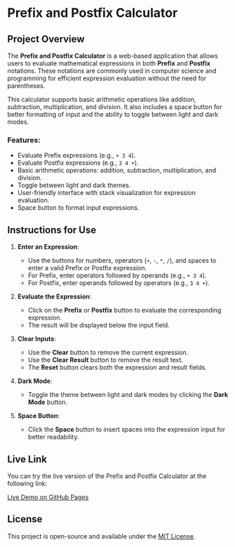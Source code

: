 # Prefix and Postfix Calculator

## Project Overview
The **Prefix and Postfix Calculator** is a web-based application that allows users to evaluate mathematical expressions in both **Prefix** and **Postfix** notations. These notations are commonly used in computer science and programming for efficient expression evaluation without the need for parentheses.

This calculator supports basic arithmetic operations like addition, subtraction, multiplication, and division. It also includes a space button for better formatting of input and the ability to toggle between light and dark modes.

### Features:
- Evaluate Prefix expressions (e.g., `+ 3 4`).
- Evaluate Postfix expressions (e.g., `3 4 +`).
- Basic arithmetic operations: addition, subtraction, multiplication, and division.
- Toggle between light and dark themes.
- User-friendly interface with stack visualization for expression evaluation.
- Space button to format input expressions.
  
## Instructions for Use

1. **Enter an Expression**:
   - Use the buttons for numbers, operators (`+`, `-`, `*`, `/`), and spaces to enter a valid Prefix or Postfix expression.
   - For Prefix, enter operators followed by operands (e.g., `+ 3 4`).
   - For Postfix, enter operands followed by operators (e.g., `3 4 +`).

2. **Evaluate the Expression**:
   - Click on the **Prefix** or **Postfix** button to evaluate the corresponding expression.
   - The result will be displayed below the input field.

3. **Clear Inputs**:
   - Use the **Clear** button to remove the current expression.
   - Use the **Clear Result** button to remove the result text.
   - The **Reset** button clears both the expression and result fields.

4. **Dark Mode**:
   - Toggle the theme between light and dark modes by clicking the **Dark Mode** button.

5. **Space Button**:
   - Click the **Space** button to insert spaces into the expression input for better readability.

## Live Link

You can try the live version of the Prefix and Postfix Calculator at the following link:

[Live Demo on GitHub Pages](https://Hibalghouti.github.io/Hibalghouti.github.io/)



## License

This project is open-source and available under the [MIT License](LICENSE).

